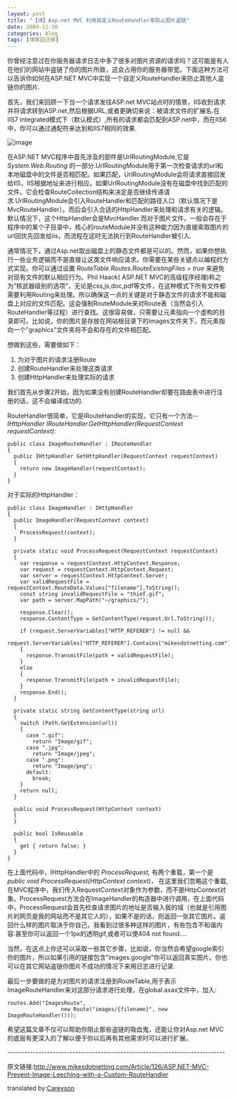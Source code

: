 ```yaml
---
layout: post
title: "【译】Asp.net MVC 利用自定义RouteHandler来防止图片盗链"
date: 2009-12-30
categories: blog
tags: [博客园迁移]
---
```


你曾经注意过在你服务器请求日志中多了很多对图片资源的请求吗？这可能是有人在他们的网站中盗链了你的图片所致，这会占用你的服务器带宽。下面这种方法可以告诉你如何在ASP.NET MVC中实现一个自定义RouteHandler来防止其他人盗链你的图片. 

首先，我们来回顾一下当一个请求发往ASP.net MVC站点时的情景，IIS收到请求并将请求转到ASP.net,然后根据URL,或者更确切来说：被请求文件的扩展名.在IIS7 integrated模式下（默认模式）,所有的请求都会匹配到ASP.net中，而在IIS6中，你可以通过通配符来达到和IIS7相同的效果. 

![image](https://cdn.jsdelivr.net/gh/careyson/careyson.github.io@main/assets/images/2009-12-30-asp-net-mvc-routehandler/asp-net-mvc-routehandler-o_MvcRouting.gif)

在ASP.NET MVC程序中首先涉及的部件是UrlRoutingModule,它是 _System.Web.Routing_ 的一部分.UrlRoutingModule用于第一次检查请求的url和本地磁盘中的文件是否相匹配。如果匹配，UrlRoutingModule会将请求直接回发给IIS，IIS根据地址来进行相应。如果UrlRoutingModule没有在磁盘中找到匹配的文件。它会检查RouteCollection结构来决定是否继续传递请求.UrlRoutingModule会引入RouteHandler和匹配的路径入口（默认情况下是MvcRouteHandler）。而后会引入合适的HttpHandler来处理和请求有关的逻辑。默认情况下，这个HttpHandler会是MvcHandler.而对于图片文件，一般会存在于程序中的某个子目录中，核心的routeModule并没有这种能力因为直接索取图片的url回优先回发给iis，而流程在这时无法执行到RouteHandler被引入.

通常情况下，通过Asp.net取出磁盘上的静态文件都是可以的。然而，如果你想执行一些业务逻辑而不是直接让这类文件响应请求。你需要在某些关键点以编程的方式实现。你可以通过设置 _RouteTable.Routes.RouteExistingFiles = true_ 来避免对现有文件的默认相应行为。Phil Haack\( ASP.NET MVC的高级程序经理\)称之为”核武器级别的选项”，无论是css,js,doc,pdf等文件，在这种模式下所有文件都需要利用Routing来处理。所以确保这一点的关键是对于静态文件的请求不能和磁盘上对应的文件匹配。这会强制RouteModule来对Route表（当然会引入RouteHandler等过程）进行查找。这很容易做，只需要让<img>元素指向一个虚构的目录即可。比如说，你的图片是存放在网站根目录下的images文件夹下，而<img>元素指向一个”graphics”文件夹将不会和存在的文件相匹配。

想做到这些，需要做如下：

  1. 为对于图片的请求注册Route 
  2. 创建RouteHandler来处理这类请求 
  3. 创建HttpHandler来处理实际的请求 



我们首先从步骤2开始，因为如果没有创建RouteHandler却要在路由表中进行注册的话，这不会编译成功的.

RouteHandler很简单，它是IRouteHandler的实现，它只有一个方法--_IHttpHandler IRouteHandler.GetHttpHandler\(RequestContext requestContext\):_
    
    
    public class ImageRouteHandler : IRouteHandler
    {
      public IHttpHandler GetHttpHandler(RequestContext requestContext)
      {
        return new ImageHandler(requestContext);
      }
    }

对于实际的HttpHandler：
    
    
    public class ImageHandler : IHttpHandler
    {
      public ImageHandler(RequestContext context)
      {
        ProcessRequest(context);
      }
    
      private static void ProcessRequest(RequestContext requestContext)
      {
        var response = requestContext.HttpContext.Response;
        var request = requestContext.HttpContext.Request;
        var server = requestContext.HttpContext.Server;
        var validRequestFile = requestContext.RouteData.Values["filename"].ToString();
        const string invalidRequestFile = "thief.gif";
        var path = server.MapPath("~/graphics/");
    
        response.Clear();
        response.ContentType = GetContentType(request.Url.ToString());
    
        if (request.ServerVariables["HTTP_REFERER"] != null &&
            request.ServerVariables["HTTP_REFERER"].Contains("mikesdotnetting.com"))
        {
          response.TransmitFile(path + validRequestFile);
        }
        else
        {
          response.TransmitFile(path + invalidRequestFile);
        }
        response.End();
      }
    
      private static string GetContentType(string url)
      {
        switch (Path.GetExtension(url))
        {
          case ".gif":
            return "Image/gif";
          case ".jpg":
            return "Image/jpeg";
          case ".png":
            return "Image/png";
          default:
            break;
        }
        return null;
      }
    
      public void ProcessRequest(HttpContext context)
      {
      }
    
      public bool IsReusable
      {
        get { return false; }
      }
    }

在上面代码中，IHttpHandler中的 _ProcessRequest,_ 有两个重载，第一个是 _public void ProcessRequest\(HttpContext context\)，_ 在这里我们忽略这个重载,在MVC程序中，我们传入RequestContext对象作为参数，而不是HttpContext对象。ProcessRequest方法会在ImageHandler的构造器中进行调用，在上面代码中，ProcessRequest会首先检查请求图片的地址是否输入我的域（也就是引用图片的网页是我的网站而不是其它人的），如果不是的话，则返回一张其它图片。返回什么样的图片取决于你自己，我看到过很多种这样的图片，有些包含不和谐内容.甚至你可以返回一个1px的透明gif,或者可以使404 not found….

当然，在这点上你还可以采取一些其它步骤，比如说，你当然会希望google索引你的图片，所以如果引用的链接包含”images.google”你可以返回真实图片。你也可以在其它网站盗链你图片不成功的情况下来用日志进行记录.

最后一步要做的是为对图片的请求注册到RouteTable,用于表示ImageRouteHandler来对这部分请求进行处理，在global.axax文件中，加入:
    
    
    routes.Add("ImagesRoute",
                     new Route("images/{filename}", new ImageRouteHandler()));

希望这篇文章不仅可以帮助你阻止那些盗链的吸血鬼，还能让你对Asp.net MVC的底层有更深入的了解以便于你以后再有其他需求时可以进行扩展。

\-----------------------------------------------------------------------------

原文链接:<http://www.mikesdotnetting.com/Article/126/ASP.NET-MVC-Prevent-Image-Leeching-with-a-Custom-RouteHandler>

translated by:[Careyson](www.cnblogs.com/careyson)
